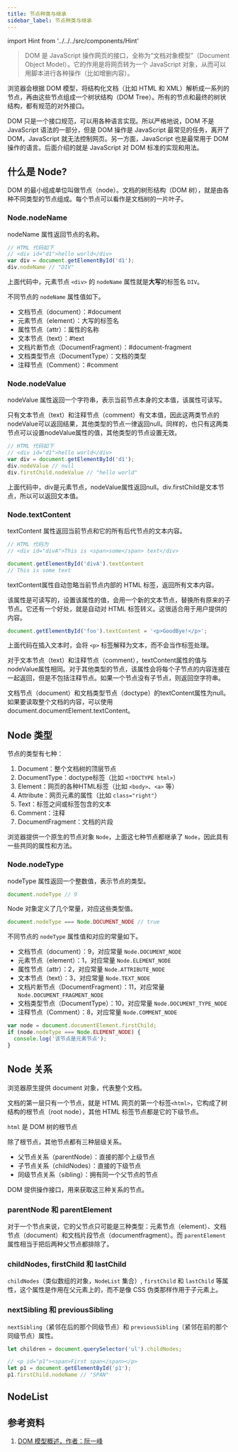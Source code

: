 ```yaml
---
title: 节点种类与继承
sidebar_label: 节点种类与继承
---
```


import Hint from '../../../src/components/Hint'

> DOM 是 JavaScript 操作网页的接口，全称为“文档对象模型”（Document Object Model）。它的作用是将网页转为一个 JavaScript 对象，从而可以用脚本进行各种操作（比如增删内容）。

浏览器会根据 DOM 模型，将结构化文档（比如 HTML 和 XML）解析成一系列的节点，再由这些节点组成一个树状结构（DOM Tree）。所有的节点和最终的树状结构，都有规范的对外接口。

DOM 只是一个接口规范，可以用各种语言实现。所以严格地说，DOM 不是 JavaScript 语法的一部分，但是 DOM 操作是 JavaScript 最常见的任务，离开了 DOM，JavaScript 就无法控制网页。另一方面，JavaScript 也是最常用于 DOM 操作的语言。后面介绍的就是 JavaScript 对 DOM 标准的实现和用法。

## 什么是 Node?

DOM 的最小组成单位叫做节点（node）。文档的树形结构（DOM 树），就是由各种不同类型的节点组成。每个节点可以看作是文档树的一片叶子。

### Node.nodeName

nodeName 属性返回节点的名称。

```js
// HTML 代码如下
// <div id="d1">hello world</div>
var div = document.getElementById('d1');
div.nodeName // "DIV"
```

上面代码中，元素节点 `<div>` 的 `nodeName` 属性就是**大写**的标签名 `DIV`。

不同节点的 `nodeName` 属性值如下。

- 文档节点（document）：#document
- 元素节点（element）：大写的标签名
- 属性节点（attr）：属性的名称
- 文本节点（text）：#text
- 文档片断节点（DocumentFragment）：#document-fragment
- 文档类型节点（DocumentType）：文档的类型
- 注释节点（Comment）：#comment

### Node.nodeValue

nodeValue 属性返回一个字符串，表示当前节点本身的文本值，该属性可读写。

只有文本节点（text）和注释节点（comment）有文本值，因此这两类节点的nodeValue可以返回结果，其他类型的节点一律返回null。同样的，也只有这两类节点可以设置nodeValue属性的值，其他类型的节点设置无效。

```js
// HTML 代码如下
// <div id="d1">hello world</div>
var div = document.getElementById('d1');
div.nodeValue // null
div.firstChild.nodeValue // "hello world"
```

上面代码中，div是元素节点，nodeValue属性返回null。div.firstChild是文本节点，所以可以返回文本值。

### Node.textContent

textContent 属性返回当前节点和它的所有后代节点的文本内容。

```js
// HTML 代码为
// <div id="divA">This is <span>some</span> text</div>

document.getElementById('divA').textContent
// This is some text
```

textContent属性自动忽略当前节点内部的 HTML 标签，返回所有文本内容。

该属性是可读写的，设置该属性的值，会用一个新的文本节点，替换所有原来的子节点。它还有一个好处，就是自动对 HTML 标签转义。这很适合用于用户提供的内容。

```js
document.getElementById('foo').textContent = '<p>GoodBye!</p>';
```

上面代码在插入文本时，会将 `<p>` 标签解释为文本，而不会当作标签处理。

对于文本节点（text）和注释节点（comment），textContent属性的值与nodeValue属性相同。对于其他类型的节点，该属性会将每个子节点的内容连接在一起返回，但是不包括注释节点。如果一个节点没有子节点，则返回空字符串。

文档节点（document）和文档类型节点（doctype）的textContent属性为null。如果要读取整个文档的内容，可以使用document.documentElement.textContent。

## Node 类型

节点的类型有七种：

1. Document：整个文档树的顶层节点
2. DocumentType：doctype标签（比如 `<!DOCTYPE html>`）
3. Element：网页的各种HTML标签（比如 `<body>`、`<a>` 等）
4. Attribute：网页元素的属性（比如 `class="right"`）
5. Text：标签之间或标签包含的文本
6. Comment：注释
7. DocumentFragment：文档的片段

浏览器提供一个原生的节点对象 `Node`，上面这七种节点都继承了 `Node`，因此具有一些共同的属性和方法。

### Node.nodeType

nodeType 属性返回一个整数值，表示节点的类型。

```js
document.nodeType // 9
```

Node 对象定义了几个常量，对应这些类型值。

```js
document.nodeType === Node.DOCUMENT_NODE // true
```

不同节点的 `nodeType` 属性值和对应的常量如下。

- 文档节点（document）：9，对应常量 `Node.DOCUMENT_NODE`
- 元素节点（element）：1，对应常量 `Node.ELEMENT_NODE`
- 属性节点（attr）：2，对应常量 `Node.ATTRIBUTE_NODE`
- 文本节点（text）：3，对应常量 `Node.TEXT_NODE`
- 文档片断节点（DocumentFragment）：11，对应常量 `Node.DOCUMENT_FRAGMENT_NODE`
- 文档类型节点（DocumentType）：10，对应常量 `Node.DOCUMENT_TYPE_NODE`
- 注释节点（Comment）：8，对应常量 `Node.COMMENT_NODE`

```js
var node = document.documentElement.firstChild;
if (node.nodeType === Node.ELEMENT_NODE) {
  console.log('该节点是元素节点');
}
```

## Node 关系

<Hint type="tip">浏览器原生提供 document 对象，代表整个文档。</Hint>

文档的第一层只有一个节点，就是 HTML 网页的第一个标签`<html>`，它构成了树结构的根节点（root node），其他 HTML 标签节点都是它的下级节点。

<Hint type="tip">`html` 是 DOM 树的根节点</Hint>

除了根节点，其他节点都有三种层级关系。

- 父节点关系（parentNode）：直接的那个上级节点
- 子节点关系（childNodes）：直接的下级节点
- 同级节点关系（sibling）：拥有同一个父节点的节点

DOM 提供操作接口，用来获取这三种关系的节点。

### parentNode 和 parentElement

对于一个节点来说，它的父节点只可能是三种类型：元素节点（element）、文档节点（document）和文档片段节点（documentfragment）。而 `parentElement` 属性相当于把后两种父节点都排除了。

### childNodes, firstChild 和 lastChild

`childNodes`（类似数组的对象，`NodeList` 集合）, `firstChild` 和 `lastChild` 等属性，这个属性是作用在父元素上的，而不是像 CSS 伪类那样作用于子元素上。

### nextSibling 和 previousSibling

`nextSibling`（紧邻在后的那个同级节点）和 `previousSibling`（紧邻在前的那个同级节点）属性。

```js
let children = document.querySelector('ul').childNodes;

// <p id="p1"><span>First span</span></p>
let p1 = document.getElementById('p1');
p1.firstChild.nodeName // "SPAN"
```

## NodeList

## 参考资料

1. [DOM 模型概述，作者：阮一峰](http://javascript.ruanyifeng.com/dom/node.html)
